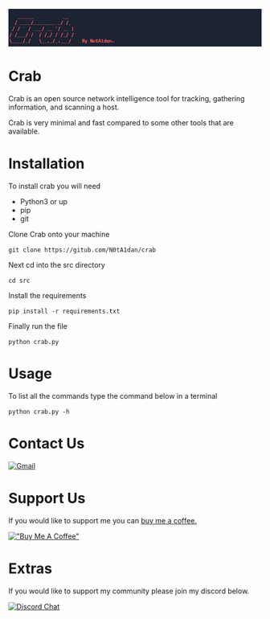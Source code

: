 ![Screenshot](/logo/CrabLogo.png)
# Crab

Crab is an open source network intelligence tool for tracking, gathering information, and scanning a host.

Crab is very minimal and fast compared to some other tools that are available.

# Installation

To install crab you will need 

- Python3 or up
- pip
- git

Clone Crab onto your machine

```
git clone https://gitub.com/N0tA1dan/crab
```
Next cd into the src directory

```
cd src
```
Install the requirements

```
pip install -r requirements.txt
```
Finally run the file

```
python crab.py
```

# Usage

To list all the commands type the command below in a terminal

```
python crab.py -h
```

# Contact Us

[![Gmail](https://img.shields.io/badge/Gmail-D14836?style=for-the-badge&logo=gmail&logoColor=white)](https://mail.google.com/mail/u/0/?fs=1&to=notaidan420@gmail.com&tf=cm)


# Support Us 

If you would like to support me you can [buy me a coffee.](https://www.buymeacoffee.com/notaidan)

[!["Buy Me A Coffee"](https://www.buymeacoffee.com/assets/img/custom_images/orange_img.png)](https://www.buymeacoffee.com/notaidan)


# Extras

If you would like to support my community please join my discord below.

[![Discord Chat](https://img.shields.io/badge/Discord-7289DA?style=for-the-badge&logo=discord&logoColor=white)](https://discord.gg/2AY6PDUFUN)
